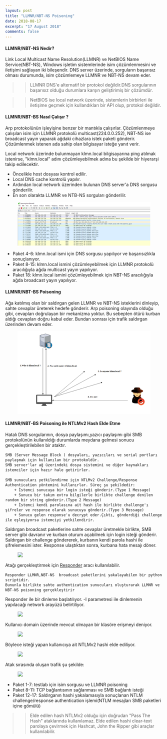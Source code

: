 ```yaml
---
layout: post
title: "LLMNR/NBT-NS Poisoning"
date: 2018-08-17
excerpt: "17 August 2018"
comments: false
---
```

#### LLMNR/NBT-NS Nedir?
Link Local Multicast Name Resolution(LLMNR) ve NetBIOS Name Service(NBT-NS), Windows işletim sistemlerinde isim çözümlenmesini ve iletişimi sağlayan iki bileşendir. DNS server üzerinde, sorguların başarısız olması durumunda, isim çözümlemeye LLMNR ve NBT-NS devam eder.

>> LLMNR DNS'e alternatif bir protokol değildir.DNS sorgularının başarısız olduğu durumlara karşın geliştirimiş bir çözümdür.

>> NetBIOS ise local network üzerinde, sistemlerin birbirleri ile iletişime geçmek için kullandıkları bir API olup, protokol değildir.


#### LLMNR/NBT-BS Nasıl Çalışır ?

Arp protokolünün işleyişine benzer bir mantıkla çalışırlar. Çözümlenmeye çalışılan isim için LLMNR protokolü multicast(224.0.0.252), NBT-NS ise broadcast yayın yaparak ağdaki cihazlara istek paketi gönderir. Çözümlenmek istenen ada sahip olan bilgisayar isteğe yanıt verir.

Local network üzerinde bulunmayan klmn.local bilgisayarına ping atılmak istenirse, "klmn.local" adını çözümleyebilmek adına bu şekilde bir hiyerarşi takip edilecektir.

+ Öncelikle host dosyası kontrol edilir.
+ Local DNS cache kontrolü yapılır. 
+ Ardından local network üzerinden bulunan DNS server'a DNS sorgusu gönderilir.
+ En son olarakta LLMNR ve NTB-NS sorguları gönderilir.

<figure >
    <img src="/assets/img/llmnr2.PNG">
</figure>

+ Paket 4-6: klmn.local ismi için DNS sorgusu yapılıyor ve başarısızlıkla sonuçlanıyor.
+ Paket 8-15: klmn.local ismini çözümleyebilmek için LLMNR protokolü aracılığıyla ağda multicast yayın yapılıyor.
+ Paket 18: klmn.local ismini çözümleyebilmek için NBT-NS  aracılığıyla ağda broadcast yayın yapılıyor.

#### LLMNR/NBT-BS Poisoning

Ağa katılmış olan bir saldırgan gelen LLMNR ve NBT-NS isteklerini dinleyip, sahte cevaplar üreterek hedefe gönderir. Arp poisoning olayında olduğu gibi, cevapları doğrulayan bir mekanizma yoktur. Bu sebepten ötürü kurban aldığı cevapları doğru kabul eder. Bundan sonrası için trafik saldırgan üzerinden devam eder.

<figure >
    <img src="/assets/img/llmnr3.png">
</figure>

#### LLMNR/NBT-BS Poisoning ile NTLMv2 Hash Elde Etme

Hatalı DNS sorgularının, dosya paylaşımı,yazıcı paylaşımı gibi SMB protokolünün kullanıldığı durumlarda meydana gelmesi sonucu gerçekleştirilebilen bir ataktır. 
```
SMB (Server Message Block ) dosyaları, yazıcıları ve serial portları paylaşmak için kullanılan bir protokoldür.
SMB server'lar ağ üzerindeki dosya sistemini ve diğer kaynakları istemciler için hazır hale getirirler.

SMB sunucuları yetkilendirme için NTLMv2 Challenge/Response Authentication yöntemini kullanırlar. Süreç şu şekildedir:
    + İstemci sunucuya bir login isteği gönderir.(Type 1 Message)
    + Sunucu bir takım extra bilgilerle birlikte challenge denilen random bir string gönderir.(Type 2 Message)
    + İstemci kendi parolasına ait hash ile birlikte challenge'ı şifreler ve response olarak sunucuya gönderir.(Type 3 Message)
    + Sunucu gelen response'u decrypt eder.Çıktı, gönderdiği challenge ile eşleşiyorsa istemciyi yetkilendirir.

````
Saldırgan broadcast paketlerine sahte cevaplar üretmekle birlikte, SMB server gibi davranır ve kurban oturum açabilmek için login isteği gönderir. Saldırgan bir challenge göndererek, kurbanın kendi parola hashi ile şifrelemesini ister. Response ulaştıktan sonra, kurbana hata mesajı döner.

<figure >
    <img src="/assets/img/aa.png">
</figure>

Atağı gerçekleştirmek için [Responder](https://github.com/SpiderLabs/Responder) aracı kullanılabilir.

````
Responder LLMNR,NBT-NS  broadcast paketlerini yakalayabilen bir python scriptidir.
Bununla birlikte sahte authentication sunucuları oluşturarak LLMNR ve NBT-NS poisoning gerçekleştirir
````
Responder ile bir dinleme başlatılıyor. -I parametresi ile dinlemenin yapılacağı network arayüzü belirtiliyor.
<figure >
    <img src="/assets/img/3.png">
</figure>

Kullanıcı domain üzerinde mevcut olmayan bir klasöre erişmeyi deniyor.

<figure >
    <img src="/assets/img/pp1.png">
</figure>

Böylece isteği yapan kullanıcıya ait NTLMv2 hashi elde ediliyor.
<figure >
    <img src="/assets/img/pp2.png">
</figure>

Atak sırasında oluşan trafik şu şekilde:

<figure >
    <img src="/assets/img/paket.png">
</figure>

+ Paket 1-7: testlab için isim sorgusu ve LLMNR poisoning
+ Paket 8-11: TCP bağlantısının sağlanması ve SMB bağlantı isteği
+ Paket 12-17: Saldırganın hashi yakalamasıyla sonuçlanan NTLM challenge/response authentication işlemi(NTLM mesajları SMB paketleri içine gömülü)

>> Elde edilen hash NTLMv2 olduğu için doğrudan "Pass The Hash" ataklarında kullanılamaz. Elde edilen hashi clear-text parolaya çevirmek için Hashcat, John the Ripper gibi araçlar kullanılabilir.
